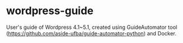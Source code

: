 # wordpress-guide
User's guide of Wordpress 4.1~5.1, created using GuideAutomator tool (https://github.com/aside-ufba/guide-automator-python) and Docker.
